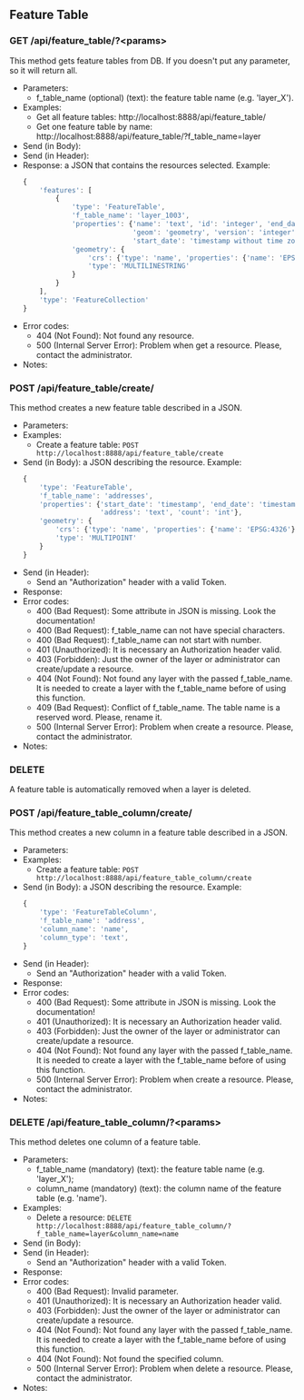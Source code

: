 ## Feature Table


### GET /api/feature_table/?\<params>

This method gets feature tables from DB. If you doesn't put any parameter, so it will return all.
- Parameters:
    - f_table_name (optional) (text): the feature table name (e.g. 'layer_X').
- Examples:
     - Get all feature tables: http://localhost:8888/api/feature_table/
     - Get one feature table by name: http://localhost:8888/api/feature_table/?f_table_name=layer
- Send (in Body):
- Send (in Header):
- Response: a JSON that contains the resources selected. Example:
    ```javascript
    {
        'features': [
            {
                'type': 'FeatureTable',
                'f_table_name': 'layer_1003',
                'properties': {'name': 'text', 'id': 'integer', 'end_date': 'timestamp without time zone',
                               'geom': 'geometry', 'version': 'integer', 'changeset_id': 'integer',
                               'start_date': 'timestamp without time zone'},
                'geometry': {
                    'crs': {'type': 'name', 'properties': {'name': 'EPSG:4326'}},
                    'type': 'MULTILINESTRING'
                }
            }
        ],
        'type': 'FeatureCollection'
    }
    ```
- Error codes:
    - 404 (Not Found): Not found any resource.
    - 500 (Internal Server Error): Problem when get a resource. Please, contact the administrator.
- Notes:


### POST /api/feature_table/create/

This method creates a new feature table described in a JSON.
- Parameters:
- Examples:
    - Create a feature table: ```POST http://localhost:8888/api/feature_table/create```
- Send (in Body): a JSON describing the resource. Example:
    ```javascript
    {
        'type': 'FeatureTable',
        'f_table_name': 'addresses',
        'properties': {'start_date': 'timestamp', 'end_date': 'timestamp',
                       'address': 'text', 'count': 'int'},
        'geometry': {
            'crs': {'type': 'name', 'properties': {'name': 'EPSG:4326'}},
            'type': 'MULTIPOINT'
        }
    }
    ```
- Send (in Header):
    - Send an "Authorization" header with a valid Token.
- Response:
- Error codes:
    - 400 (Bad Request): Some attribute in JSON is missing. Look the documentation!
    - 400 (Bad Request): f_table_name can not have special characters.
    - 400 (Bad Request): f_table_name can not start with number.
    - 401 (Unauthorized): It is necessary an Authorization header valid.
    - 403 (Forbidden): Just the owner of the layer or administrator can create/update a resource.
    - 404 (Not Found): Not found any layer with the passed f_table_name. It is needed to create a layer with the f_table_name before of using this function.
    - 409 (Bad Request): Conflict of f_table_name. The table name is a reserved word. Please, rename it.
    - 500 (Internal Server Error): Problem when create a resource. Please, contact the administrator.
- Notes:


### DELETE

A feature table is automatically removed when a layer is deleted.


### POST /api/feature_table_column/create/

This method creates a new column in a feature table described in a JSON.
- Parameters:
- Examples:
    - Create a feature table: ```POST http://localhost:8888/api/feature_table_column/create```
- Send (in Body): a JSON describing the resource. Example:
    ```javascript
    {
        'type': 'FeatureTableColumn',
        'f_table_name': 'address',
        'column_name': 'name',
        'column_type': 'text',
    }
    ```
- Send (in Header):
    - Send an "Authorization" header with a valid Token.
- Response:
- Error codes:
     - 400 (Bad Request): Some attribute in JSON is missing. Look the documentation!
     - 401 (Unauthorized): It is necessary an Authorization header valid.
     - 403 (Forbidden): Just the owner of the layer or administrator can create/update a resource.
     - 404 (Not Found): Not found any layer with the passed f_table_name. It is needed to create a layer with the f_table_name before of using this function.
     - 500 (Internal Server Error): Problem when create a resource. Please, contact the administrator.
- Notes:


### DELETE /api/feature_table_column/?\<params>

This method deletes one column of a feature table.
- Parameters:
    - f_table_name (mandatory) (text): the feature table name (e.g. 'layer_X');
    - column_name (mandatory) (text): the column name of the feature table (e.g. 'name').
- Examples:
    - Delete a resource: ```DELETE http://localhost:8888/api/feature_table_column/?f_table_name=layer&column_name=name```
- Send (in Body):
- Send (in Header):
    - Send an "Authorization" header with a valid Token.
- Response:
- Error codes:
    - 400 (Bad Request): Invalid parameter.
    - 401 (Unauthorized): It is necessary an Authorization header valid.
    - 403 (Forbidden): Just the owner of the layer or administrator can create/update a resource.
    - 404 (Not Found): Not found any layer with the passed f_table_name. It is needed to create a layer with the f_table_name before of using this function.
    - 404 (Not Found): Not found the specified column.
    - 500 (Internal Server Error): Problem when delete a resource. Please, contact the administrator.
- Notes:
